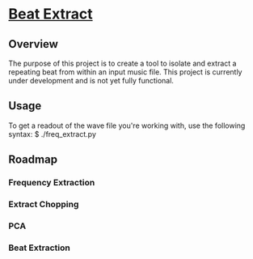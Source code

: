 # [Beat Extract](https://www.beatextract.com)

## Overview
The purpose of this project is to create a tool to isolate and extract a repeating beat from within an input music file. This project is currently under development and is not yet fully functional.

## Usage
To get a readout of the wave file you're working with, use the following syntax:
    $ ./freq_extract.py <wave file input>

## Roadmap

### Frequency Extraction
### Extract Chopping
### PCA
### Beat Extraction
